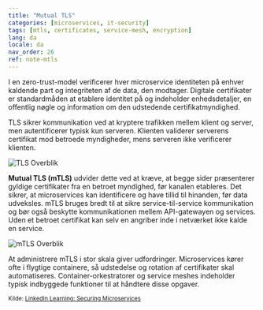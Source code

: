 ```yaml
---
title: "Mutual TLS"
categories: [microservices, it-security]
tags: [mtls, certificates, service-mesh, encryption]
lang: da
locale: da
nav_order: 26
ref: note-mtls
---
```

I en zero-trust-model verificerer hver microservice identiteten på enhver kaldende part og integriteten af de data, den modtager. Digitale certifikater er standardmåden at etablere identitet på og indeholder enhedsdetaljer, en offentlig nøgle og information om den udstedende certifikatmyndighed.

TLS sikrer kommunikation ved at kryptere trafikken mellem klient og server, men autentificerer typisk kun serveren. Klienten validerer serverens certifikat mod betroede myndigheder, mens serveren ikke verificerer klienten.

![TLS Overblik](../../../assets/images/notes/security-between-microservices/mtls/tls-one-way.png)

**Mutual TLS (mTLS)** udvider dette ved at kræve, at begge sider præsenterer gyldige certifikater fra en betroet myndighed, før kanalen etableres. Det sikrer, at microservices kan identificere og have tillid til hinanden, før data udveksles. mTLS bruges bredt til at sikre service-til-service kommunikation og bør også beskytte kommunikationen mellem API-gatewayen og services. Uden et betroet certifikat kan selv en angriber inde i netværket ikke kalde en service.

![mTLS Overblik](../../../assets/images/notes/security-between-microservices/mtls/mtls-handshake.png)

At administrere mTLS i stor skala giver udfordringer. Microservices kører ofte i flygtige containere, så udstedelse og rotation af certifikater skal automatiseres. Container-orkestratorer og service meshes indeholder typisk indbyggede funktioner til at håndtere disse opgaver.

<small> Kilde: [LinkedIn Learning: Securing Microservices](https://www.linkedin.com/learning/microservices-security/securing-microservices?contextUrn=urn%3Ali%3AlyndaLearningPath%3A645bcd56498e6459e79b3c71&resume=false&u=57075649)</small>
